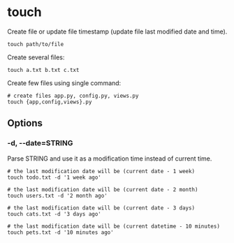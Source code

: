 # touch

Create file or update file timestamp (update file last modified date and time).

```shell
touch path/to/file
```

Create several files:

```shell
touch a.txt b.txt c.txt
```

Create few files using single command:

```shell
# create files app.py, config.py, views.py
touch {app,config,views}.py
```

## Options

### -d, --date=STRING

Parse STRING and use it as a modification time instead of current time.

```shell
# the last modification date will be (current date - 1 week)
touch todo.txt -d '1 week ago'

# the last modification date will be (current date - 2 month)
touch users.txt -d '2 month ago'

# the last modification date will be (current date - 3 days)
touch cats.txt -d '3 days ago'

# the last modification date will be (current datetime - 10 minutes)
touch pets.txt -d '10 minutes ago'
```
